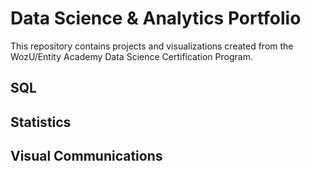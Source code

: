 # Data Science & Analytics Portfolio
This repository contains projects and visualizations created from the WozU/Entity Academy Data Science Certification Program.

## SQL

## Statistics

## Visual Communications
